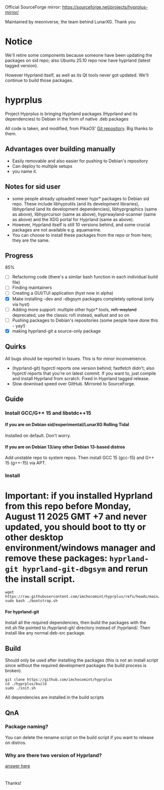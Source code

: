 Official SourceForge mirror: https://sourceforge.net/projects/hyprplus-mirror/

Maintained by meoniverse, the team behind LunarXG. Thank you

# Notice
We'll retire some components because someone have been updating the packages on sid repo; also Ubuntu 25.10 repo now have hyprland (latest tagged version).

However Hyprland itself, as well as its Qt tools never got updated. We'll continue to build those packages.

# hyprplus
Project Hyprplus is bringing Hyprland packages (Hyprland and its dependencies) to Debian in the form of native .deb packages

All code is taken, and modified, from PikaOS' [Git repository](https://git.pika-os.com/explore/repos). Big thanks to them.

## Advantages over building manually
- Easily removable and also easier for pushing to Debian's repository
- Can deploy to multiple setups
- you name it.

## Notes for sid user
- some people already uploaded newer hypr* packages to Debian sid repo. These include libhyprutils (and its development libraries), libhyprland (and its development dependencies), libhyprgraphics (same as above), libhyprcursor (same as above), hyprwayland-scanner (same as above) and the XDG portal for Hyprland (same as above).
- However, Hyprland itself is still 10 versions behind, and some crucial packages are not available e.g. aquamarine.
- You can choose to install these packages from the repo or from here; they are the same.

## Progress
85%
- [ ] Refactoring code (there's a similar bash function in each individual build file)
- [ ] Finding maintainers
- [ ] Creating a GUI/TUI application (hyst now in alpha)
- [x] Make installing -dev and -dbgsym packages completely optional (only via hyst)
- [ ] Adding more support: multiple other hypr* tools, ~~rofi-wayland~~ deprecated, use the classic rofi instead, wallust and so on
- [ ] Pushing packages to Debian's repositories (some people have done this - yay!)
- [x] making hyprland-git a source-only package

## Quirks
All bugs should be reported in Issues. This is for minor inconvenience.
- (hyprland-git) hyprctl reports one version behind; fastfetch didn't; also hyprctl reports that you're on latest commit. If you want to, just compile and install Hyprland from scratch. Fixed in Hyprland tagged release.
- Slow download speed over GitHub. Mirrored to SourceForge.

## Guide
### Install GCC/G++ 15 and libstdc++15
#### If you are on Debian sid/experimental/LunarXG Rolling Tidal
Installed on default. Don't worry.

#### If you are on Debian 13/any other Debian 13-based distros
Add unstable repo to system repos. Then install GCC 15 (gcc-15) and G++ 15 (g++-15) via APT.

### Install
# Important: if you installed Hyprland from this repo before Monday, August 11 2025 GMT +7 and never updated, you should boot to tty or other desktop environment/windows manager and remove these packages: `hyprland-git hyprland-git-dbgsym` and rerun the install script.
```
wget https://raw.githubusercontent.com/imchocomint/hyprplus/refs/heads/main/bootstrap.sh
sudo bash ./bootstrap.sh
```

#### For hyprland-git
Install all the required dependencies, then build the packages with the init.sh file pointed to /hyprland-git/ directory instead of /hyprland/. Then install like any normal deb-src package.

## Build
Should only be used after installing the packages (this is not an install script since without the required development packages the build process is broken).
```
git clone https://github.com/imchocomint/hyprplus
cd ./hyprplus/build
sudo ./init.sh
```
All dependencies are installed in the build scripts

## QnA
### Package naming?
You can delete the rename script on the build script if you want to release on distros.

### Why are there two version of Hyprland?
[answer here](https://github.com/imchocomint/hyprplus/blob/main/tagged-vs-git.md)

#
Thanks!

